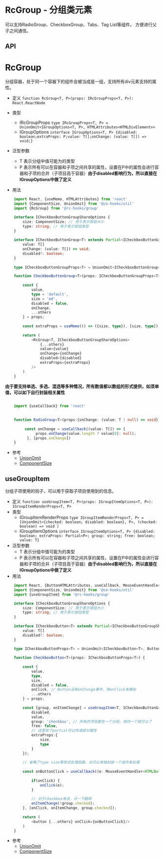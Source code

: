 # RcGroup - 分组类元素
可以支持RadioGroup、CheckboxGroup、Tabs、Tag List等组件。
方便进行父子之间通信。

## API

# RcGroup
分组容器，处于同一个容器下的组件会被当成是一组，支持所有div元素支持的属性。

* 定义 `function RcGroup<T, P>(props: IRcGroupProps<T, P>): React.ReactNode`
* 类型 
    - IRcGroupProps `type IRcGroupProps<T, P> = UnionOmit<IGroupOptions<T, P>, HTMLAttributes<HTMLDivElement>>`
    - IGroupOptions `interface IGroupOptions<T, P> {disabled: boolean;extraProps: P;value: T[];onChange: (value: T[]) => void;}`
* 泛型参数
    - T 表示分组中值可能为的类型
    - P 表示所有可以在容器和子项之间共享的属性，设置在P中的属性会进行容器和子项的合并（子项目高于容器）**由于disabled影响行为，所以直接在IGroupOptions中做了定义**

* 用法

```typescript jsx
    import React, {useMemo, HTMLAttributes} from 'react'
    import {ComponentSize, UnionOmit} from '@co-hooks/util'
    import {RcGroup} from '@rc-hooks/group'

    interface ICheckboxButtonGroupShareOptions {
        size: ComponentSize; // 用于表示按钮大小
        type: string; // 用于表示按钮类型
    } 
    
    interface ICheckboxButtonGroup<T> extends Partial<ICheckboxButtonGroupShareOptions> {
        value: T[]
        onChange: (value: T[]) => void;
        disabled?: boolean;
    }
     
    type ICheckboxButtonGroupProps<T> = UnionOmit<ICheckboxButtonGroup<T>, HTMLAttributes<HTMLDivElement>>;

    function CheckboxButtonGroup<T>(props: ICheckboxButtonGroupProps<T>) {
        
        const {
            value,
            type = 'default',
            size = 'md',
            disabled = false,
            onChange,
            ...others
        } = props;
        
        const extraProps = useMemo(() => ({size, type}), [size, type]);
        
        return (
            <RcGroup<T, ICheckboxButtonGroupShareOptions>
                {...others}
                value={value}
                onChange={onChange}
                disabled={disabled}
                extraProps={extraProps}
            />
        )
    }
```
**由于要支持单选、多选、混选等多种情况，所有数值都以数组的形式提供，如须单值，可以如下自行封装相关属性**
```typescript jsx
    
    import {useCallback} from 'react'
    
    
    function RadioGroup<T>(props:{onChange: (value: T | null) => void}) {
    
         const onChange = useCallback((value: T[]) => {
              props.onChange(value.length ? value[0]: null);
          }, [props.onChange])
    }
```

* 参考
    - [UnionOmit](../rc-util/doc/types.md)
    - [ComponentSize](../rc-util/doc/types.md)

## useGroupItem
分组子项使用的钩子，可以用于获取子项目使用到的信息。
    
* 定义 `function useGroupItem<T, P>(props: IGroupItemOptions<T, P>): IGroupItemRenderProps<T, P>`
* 类型 
    - IGroupItemRenderProps `type IGroupItemRenderProps<T, P> = [UnionOmit<{checked: boolean; disabled: boolean}, P>, (checked: boolean) => void ]`
    - IGroupItemOptions `interface IGroupItemOptions<T, P> {disabled: boolean; extraProps: Partial<P>; group: string; free: boolean; value: T}`
* 泛型参数
    - T 表示分组中值可能为的类型
    - P 表示所有可以在容器和子项之间共享的属性，设置在P中的属性会进行容器和子项的合并（子项目高于容器）**由于disabled影响行为，所以直接在IGroupOptions中做了定义**
* 用法
```typescript jsx
    import React, {ButtonHTMLAttributes, useCallback, MouseEventHandler} from 'react'
    import {ComponentSize, UnionOmit} from '@co-hooks/util'
    import {useGroupItem} from '@rc-hooks/group'

    interface ICheckboxButtonGroupShareOptions {
        size: ComponentSize; // 用于表示按钮大小
        type: string; // 用于表示按钮类型
    } 
    
    interface ICheckboxButton<T> extends Partial<ICheckboxButtonGroupShareOptions> {
        value: T[]
        disabled?: boolean;
    }
     
    type ICheckboxButtonProps<T> = UnionOmit<ICheckboxButton<T>, ButtonHTMLAttributes<HTMLButtonElement>>;

    function CheckboxButton<T>(props: ICheckboxButtonProps<T>) {
        
        const {
            value,
            type, 
            size,
            disabled = false,
            onClick, // Button没有onChange事件，用onClick来模拟
            ...others
        } = props;
        
        const [group, onItemChange] = useGroupItem<T, ICheckboxButtonGroupShareOptions>({
            disabled,
            value,
            group: 'checkbox', // 所有的项目都在一个分组，用同一个就可以了
            free: false,
            // 这里有个partial可以传递部分属性
            extraProps:{
                size, 
                type
            }
        });
        
        // 省略了type size等样式处理函数，也可以单独封装一个组件来处理
        
        const onButtonClick = useCallback((e: MouseEventHandler<HTMLButtonElement>) => {
            
            if(onClick) {
                onClick(e);
            }
            
            // 对于checkbox来说，点一下翻转
            onItemChange(!group.checked);
        }, [onClick, onItemChange, group.checked]);
        
        return (
            <button {...others} onClick={onButtonClick}/>
        )
    }
```

* 参考
    - [UnionOmit](../rc-util/doc/types.md)
    - [ComponentSize](../rc-util/doc/types.md)


